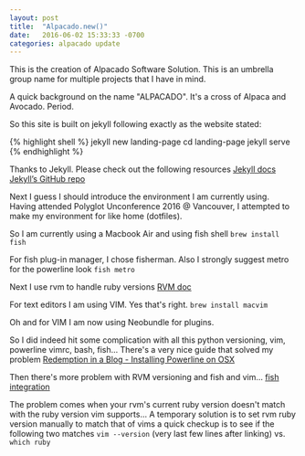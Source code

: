 ```yaml
---
layout: post
title:  "Alpacado.new()"
date:   2016-06-02 15:33:33 -0700
categories: alpacado update
---
```

This is the creation of Alpacado Software Solution.  This is an umbrella group name for multiple projects that I have in mind.

A quick background on the name "ALPACADO".  It's a cross of Alpaca and Avocado. Period. 

So this site is built on jekyll following exactly as the website stated: 

{% highlight shell %}
jekyll new landing-page
cd landing-page
jekyll serve
{% endhighlight %}

Thanks to Jekyll.  Please check out the following resources 
 [Jekyll docs][jekyll-docs] 
[Jekyll’s GitHub repo][jekyll-gh]

[jekyll-docs]: http://jekyllrb.com/docs/home
[jekyll-gh]:   https://github.com/jekyll/jekyll

Next I guess I should introduce the environment I am currently using.
Having attended Polyglot Unconference 2016 @ Vancouver, I attempted to
make my environment for like home (dotfiles).

So I am currently using a Macbook Air and using fish shell
`brew install fish`

For fish plug-in manager, I chose fisherman. Also I strongly suggest
metro for the powerline look
`fish metro`

Next I use rvm to handle ruby versions
[RVM doc][rvm-docs]

[rvm-docs]: https://rvm.io

For text editors I am using VIM.  Yes that's right.
`brew install macvim`

Oh and for VIM I am now using Neobundle for plugins. 

So I did indeed hit some complication with all this python versioning,
vim, powerline vimrc, bash, fish...
There's a very nice guide that solved my problem
[Redemption in a Blog - Installing Powerline on OSX][powerline-guide]

[powerline-guide]: https://blog.codefront.net/2013/10/27/installing-powerline-on-os-x-homebrew/

Then there's more problem with RVM versioning and fish and vim...
[fish integration][fish-integration]

[fish-integration]: https://rvm.io/integration/fish

The problem comes when your rvm's current ruby version doesn't match
with the ruby version vim supports...  A temporary solution is to set
rvm ruby version manually to match that of vims 
a quick checkup is to see if the following two matches
`vim --version`  (very last few lines after linking) vs. 
`which ruby`

